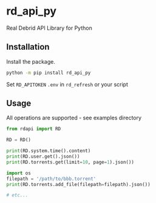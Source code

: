 # rd_api_py

Real Debrid API Library for Python

## Installation

Install the package.
```bash
python -m pip install rd_api_py
```

Set `RD_APITOKEN` `.env` in `rd_refresh` or your script

## Usage

All operations are supported - see examples directory

```python
from rdapi import RD

RD = RD()

print(RD.system.time().content)
print(RD.user.get().json())
print(RD.torrents.get(limit=10, page=1).json())

import os
filepath = '/path/to/bbb.torrent'
print(RD.torrents.add_file(filepath=filepath).json())

# etc...
```